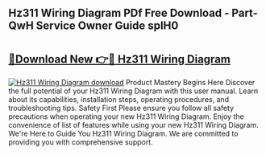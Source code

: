 ## Hz311 Wiring Diagram PDf Free Download - Part-QwH Service Owner Guide spIH0

# <h2><a href="http://dfn6x1.blite.top/?on=Hz311+Wiring+Diagram">🔗Download New 👉🔴 Hz311 Wiring Diagram</a></h2>

[![Hz311 Wiring Diagram download](https://i.imgur.com/lujVjoI.png)](http://dfn6x1.blite.top/?on=Hz311+Wiring+Diagram)
Product Mastery Begins Here Discover the full potential of your Hz311 Wiring Diagram with this user manual. Learn about its capabilities, installation steps, operating procedures, and troubleshooting tips. Safety First Please ensure you follow all safety precautions when operating your new Hz311 Wiring Diagram. Enjoy the convenience of list of features while using your new Hz311 Wiring Diagram. We're Here to Guide You Hz311 Wiring Diagram. We are committed to providing you with comprehensive support.
